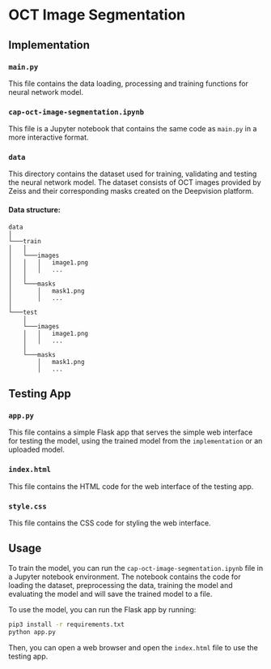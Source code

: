 # OCT Image Segmentation
## Implementation
### `main.py`
This file contains the data loading, processing and training functions for neural network model.

### `cap-oct-image-segmentation.ipynb`
This file is a Jupyter notebook that contains the same code as `main.py` in a more interactive format.

### `data`
This directory contains the dataset used for training, validating and testing the neural network model. 
The dataset consists of OCT images provided by Zeiss and their corresponding masks created on the Deepvision platform.

#### Data structure:
```
data
│
└───train
│   │
│   └───images
│   │   │   image1.png
│   │   │   ...
│   │
│   └───masks
│       │   mask1.png
│       │   ...
│
└───test
    │
    └───images
    │   │   image1.png
    │   │   ...
    │
    └───masks
        │   mask1.png
        │   ...
```


## Testing App
### `app.py`
This file contains a simple Flask app that serves the simple web interface for testing the model, using the trained model from the `implementation` or an uploaded model.

### `index.html`
This file contains the HTML code for the web interface of the testing app.

### `style.css`
This file contains the CSS code for styling the web interface.

## Usage
To train the model, you can run the `cap-oct-image-segmentation.ipynb` file in a Jupyter notebook environment. The notebook contains the code for loading the dataset, preprocessing the data, training the model and evaluating the model and will save the trained model to a file.

To use the model, you can run the Flask app by running:
```bash
pip3 install -r requirements.txt
python app.py
```
Then, you can open a web browser and open the `index.html` file to use the testing app.
